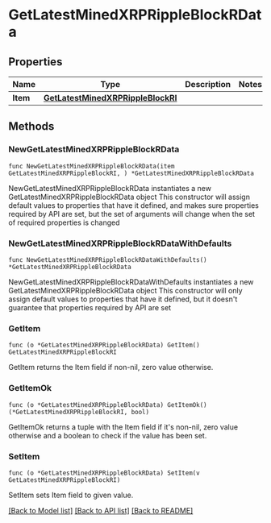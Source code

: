 # GetLatestMinedXRPRippleBlockRData

## Properties

Name | Type | Description | Notes
------------ | ------------- | ------------- | -------------
**Item** | [**GetLatestMinedXRPRippleBlockRI**](GetLatestMinedXRPRippleBlockRI.md) |  | 

## Methods

### NewGetLatestMinedXRPRippleBlockRData

`func NewGetLatestMinedXRPRippleBlockRData(item GetLatestMinedXRPRippleBlockRI, ) *GetLatestMinedXRPRippleBlockRData`

NewGetLatestMinedXRPRippleBlockRData instantiates a new GetLatestMinedXRPRippleBlockRData object
This constructor will assign default values to properties that have it defined,
and makes sure properties required by API are set, but the set of arguments
will change when the set of required properties is changed

### NewGetLatestMinedXRPRippleBlockRDataWithDefaults

`func NewGetLatestMinedXRPRippleBlockRDataWithDefaults() *GetLatestMinedXRPRippleBlockRData`

NewGetLatestMinedXRPRippleBlockRDataWithDefaults instantiates a new GetLatestMinedXRPRippleBlockRData object
This constructor will only assign default values to properties that have it defined,
but it doesn't guarantee that properties required by API are set

### GetItem

`func (o *GetLatestMinedXRPRippleBlockRData) GetItem() GetLatestMinedXRPRippleBlockRI`

GetItem returns the Item field if non-nil, zero value otherwise.

### GetItemOk

`func (o *GetLatestMinedXRPRippleBlockRData) GetItemOk() (*GetLatestMinedXRPRippleBlockRI, bool)`

GetItemOk returns a tuple with the Item field if it's non-nil, zero value otherwise
and a boolean to check if the value has been set.

### SetItem

`func (o *GetLatestMinedXRPRippleBlockRData) SetItem(v GetLatestMinedXRPRippleBlockRI)`

SetItem sets Item field to given value.



[[Back to Model list]](../README.md#documentation-for-models) [[Back to API list]](../README.md#documentation-for-api-endpoints) [[Back to README]](../README.md)


